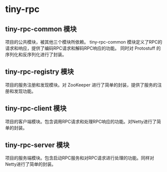 # tiny-rpc

## tiny-rpc-common 模块
项目的公共模块，被其他三个模块所依赖。
tiny-rpc-common 模块定义了RPC的请求和响应，提供了编码RPC请求和解码RPC响应的功能。
同时对 Protostuff 的序列化和反序列化进行了封装。

## tiny-rpc-registry 模块
项目的服务注册和发现模块。对 ZooKeeper 进行了简单的封装，提供了服务的注册和发现功能。

## tiny-rpc-client 模块
项目的客户端模块。包含调用RPC请求和处理RPC响应的功能。对Netty进行了简单的封装。

## tiny-rpc-server 模块
项目的服务端模块。包含启动RPC服务和对RPC请求进行处理的功能。同样对Netty进行了简单的封装。